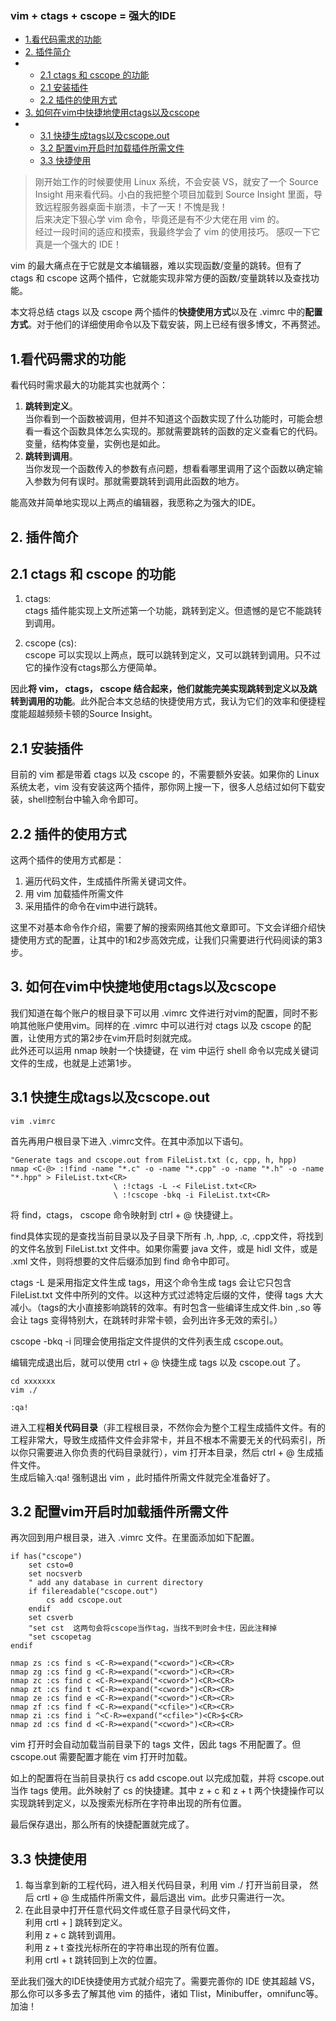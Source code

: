 ### vim + ctags + cscope = 强大的IDE

-   [1.看代码需求的功能](https://blog.csdn.net/weixin_42910064/article/details/113522043#1_10)
-   [2\. 插件简介](https://blog.csdn.net/weixin_42910064/article/details/113522043#2__19)
-   -   [2.1 ctags 和 cscope 的功能](https://blog.csdn.net/weixin_42910064/article/details/113522043#21_ctags__cscope__20)
    -   [2.1 安装插件](https://blog.csdn.net/weixin_42910064/article/details/113522043#21__28)
    -   [2.2 插件的使用方式](https://blog.csdn.net/weixin_42910064/article/details/113522043#22__31)
-   [3\. 如何在vim中快捷地使用ctags以及cscope](https://blog.csdn.net/weixin_42910064/article/details/113522043#3_vimctagscscope_39)
-   -   [3.1 快捷生成tags以及cscope.out](https://blog.csdn.net/weixin_42910064/article/details/113522043#31_tagscscopeout_43)
    -   [3.2 配置vim开启时加载插件所需文件](https://blog.csdn.net/weixin_42910064/article/details/113522043#32_vim_78)
    -   [3.3 快捷使用](https://blog.csdn.net/weixin_42910064/article/details/113522043#33__110)

> 刚开始工作的时候要使用 Linux 系统，不会安装 VS，就安了一个 Source Insight 用来看代码。小白的我把整个项目加载到 Source Insight 里面，导致远程服务器桌面卡崩溃，卡了一天！不愧是我！  
> 后来决定下狠心学 vim 命令，毕竟还是有不少大佬在用 vim 的。  
> 经过一段时间的适应和摸索，我最终学会了 vim 的使用技巧。 感叹一下它真是一个强大的 IDE！

vim 的最大痛点在于它就是文本编辑器，难以实现函数/变量的跳转。但有了 ctags 和 cscope 这两个插件，它就能实现非常方便的函数/变量跳转以及查找功能。

本文将总结 ctags 以及 cscope 两个插件的**快捷使用方式**以及在 .vimrc 中的**配置方式**。对于他们的详细使用命令以及下载安装，网上已经有很多博文，不再赘述。

## 1.看代码需求的功能

看代码时需求最大的功能其实也就两个：

1.  **跳转到定义**。  
    当你看到一个函数被调用，但并不知道这个函数实现了什么功能时，可能会想看一看这个函数具体怎么实现的。那就需要跳转的函数的定义查看它的代码。变量，结构体变量，实例也是如此。
2.  **跳转到调用**。  
    当你发现一个函数传入的参数有点问题，想看看哪里调用了这个函数以确定输入参数为何有误时。那就需要跳转到调用此函数的地方。

能高效并简单地实现以上两点的编辑器，我愿称之为强大的IDE。

## 2\. 插件简介

## 2.1 ctags 和 cscope 的功能

1.  ctags:  
    ctags 插件能实现上文所述第一个功能，跳转到定义。但遗憾的是它不能跳转到调用。
    
2.  cscope (cs):  
    cscope 可以实现以上两点，既可以跳转到定义，又可以跳转到调用。只不过它的操作没有ctags那么方便简单。
    

因此**将 vim， ctags， cscope 结合起来，他们就能完美实现跳转到定义以及跳转到调用的功能**。此外配合本文总结的快捷使用方式，我认为它们的效率和便捷程度能超越频频卡顿的Source Insight。

## 2.1 安装插件

目前的 vim 都是带着 ctags 以及 cscope 的，不需要额外安装。如果你的 Linux 系统太老，vim 没有安装这两个插件，那你网上搜一下，很多人总结过如何下载安装，shell控制台中输入命令即可。

## 2.2 插件的使用方式

这两个插件的使用方式都是：

1.  遍历代码文件，生成插件所需关键词文件。
2.  用 vim 加载插件所需文件
3.  采用插件的命令在vim中进行跳转。

这里不对基本命令作介绍，需要了解的搜索网络其他文章即可。下文会详细介绍快捷使用方式的配置，让其中的1和2步高效完成，让我们只需要进行代码阅读的第3步。

## 3\. 如何在vim中快捷地使用ctags以及cscope

我们知道在每个账户的根目录下可以用 .vimrc 文件进行对vim的配置，同时不影响其他账户使用vim。同样的在 .vimrc 中可以进行对 ctags 以及 cscope 的配置，让使用方式的第2步在vim开启时刻就完成。  
此外还可以运用 nmap 映射一个快捷键，在 vim 中运行 shell 命令以完成关键词文件的生成，也就是上述第1步。

## 3.1 快捷生成tags以及cscope.out

```
vim .vimrc
```

首先再用户根目录下进入 .vimrc文件。在其中添加以下语句。

```
"Generate tags and cscope.out from FileList.txt (c, cpp, h, hpp)
nmap <C-@> :!find -name "*.c" -o -name "*.cpp" -o -name "*.h" -o -name "*.hpp" > FileList.txt<CR>
                       \ :!ctags -L -< FileList.txt<CR>
                       \ :!cscope -bkq -i FileList.txt<CR>

```

将 find，ctags， cscope 命令映射到 ctrl + @ 快捷键上。

find具体实现的是查找当前目录以及子目录下所有 .h, .hpp, .c, .cpp文件，将找到的文件名放到 FileList.txt 文件中。如果你需要 java 文件，或是 hidl 文件，或是 .xml 文件，则将想要的文件后缀添加到 find 命令中即可。

ctags -L 是采用指定文件生成 tags，用这个命令生成 tags 会让它只包含 FileList.txt 文件中所列的文件。以这种方式过滤特定后缀的文件，使得 tags 大大减小。（tags的大小直接影响跳转的效率。有时包含一些编译生成文件.bin ,.so 等会让 tags 变得特别大，在跳转时非常卡顿，会列出许多无效的索引。）

cscope -bkq -i 同理会使用指定文件提供的文件列表生成 cscope.out。

编辑完成退出后，就可以使用 ctrl + @ 快捷生成 tags 以及 cscope.out 了。

```
cd xxxxxxx
vim ./

:qa!
```

进入工程**相关代码目录**（非工程根目录，不然你会为整个工程生成插件文件。有的工程非常大，导致生成插件文件会非常卡，并且不根本不需要无关的代码索引，所以你只需要进入你负责的代码目录就行），vim 打开本目录，然后 ctrl + @ 生成插件文件。  
生成后输入:qa! 强制退出 vim ，此时插件所需文件就完全准备好了。

## 3.2 配置vim开启时加载插件所需文件

再次回到用户根目录，进入 .vimrc 文件。在里面添加如下配置。

```
if has("cscope")
    set csto=0
    set nocsverb
    " add any database in current directory
    if filereadable("cscope.out")
        cs add cscope.out
    endif
    set csverb
    "set cst  这两句会将cscope当作tag，当找不到时会卡住，因此注释掉
    "set cscopetag
endif

nmap zs :cs find s <C-R>=expand("<cword>")<CR><CR>
nmap zg :cs find g <C-R>=expand("<cword>")<CR><CR>
nmap zc :cs find c <C-R>=expand("<cword>")<CR><CR>
nmap zt :cs find t <C-R>=expand("<cword>")<CR><CR>
nmap ze :cs find e <C-R>=expand("<cword>")<CR><CR>
nmap zf :cs find f <C-R>=expand("<cfile>")<CR><CR>
nmap zi :cs find i ^<C-R>=expand("<cfile>")<CR>$<CR>
nmap zd :cs find d <C-R>=expand("<cword>")<CR><CR>

```

vim 打开时会自动加载当前目录下的 tags 文件，因此 tags 不用配置了。但 cscope.out 需要配置才能在 vim 打开时加载。

如上的配置将在当前目录执行 cs add cscope.out 以完成加载，并将 cscope.out 当作 tags 使用。此外映射了 cs 的快捷建。其中 z + c 和 z + t 两个快捷操作可以实现跳转到定义，以及搜索光标所在字符串出现的所有位置。

最后保存退出，那么所有的快捷配置就完成了。

## 3.3 快捷使用

1.  每当拿到新的工程代码，进入相关代码目录，利用 vim ./ 打开当前目录， 然后 crtl + @ 生成插件所需文件，最后退出 vim。此步只需进行一次。
2.  在此目录中打开任意代码文件或任意子目录代码文件，  
    利用 crtl + \] 跳转到定义。  
    利用 z + c 跳转到调用。  
    利用 z + t 查找光标所在的字符串出现的所有位置。  
    利用 crtl + t 跳转回到上次的位置。

至此我们强大的IDE快捷使用方式就介绍完了。需要完善你的 IDE 使其超越 VS，那么你可以多多去了解其他 vim 的插件，诸如 Tlist，Minibuffer，omnifunc等。  
加油！